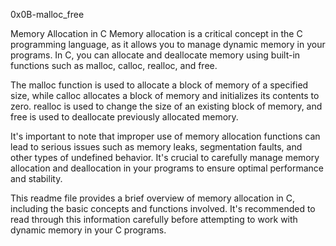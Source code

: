 0x0B-malloc_free

Memory Allocation in C
Memory allocation is a critical concept in the C programming language, as it allows you to manage dynamic memory in your programs. In C, you can allocate and deallocate memory using built-in functions such as malloc, calloc, realloc, and free.

The malloc function is used to allocate a block of memory of a specified size, while calloc allocates a block of memory and initializes its contents to zero. realloc is used to change the size of an existing block of memory, and free is used to deallocate previously allocated memory.

It's important to note that improper use of memory allocation functions can lead to serious issues such as memory leaks, segmentation faults, and other types of undefined behavior. It's crucial to carefully manage memory allocation and deallocation in your programs to ensure optimal performance and stability.

This readme file provides a brief overview of memory allocation in C, including the basic concepts and functions involved. It's recommended to read through this information carefully before attempting to work with dynamic memory in your C programs.

